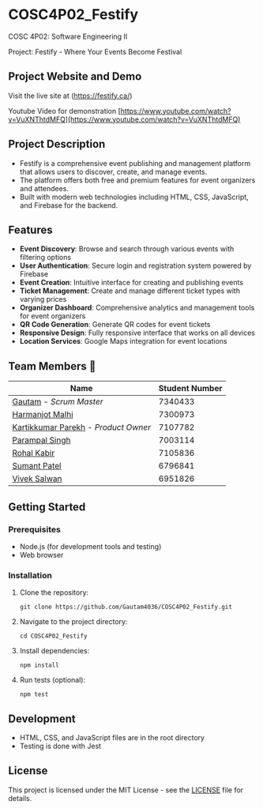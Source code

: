 # COSC4P02_Festify
COSC 4P02: Software Engineering II

Project: Festify - Where Your Events Become Festival

## Project Website and Demo
Visit the live site at (https://festify.ca/)

Youtube Video for demonstration [https://www.youtube.com/watch?v=VuXNThtdMFQ](https://www.youtube.com/watch?v=VuXNThtdMFQ)


## Project Description
- Festify is a comprehensive event publishing and management platform that allows users to discover, create, and manage events.
- The platform offers both free and premium features for event organizers and attendees.
- Built with modern web technologies including HTML, CSS, JavaScript, and Firebase for the backend.

## Features
- **Event Discovery**: Browse and search through various events with filtering options
- **User Authentication**: Secure login and registration system powered by Firebase
- **Event Creation**: Intuitive interface for creating and publishing events
- **Ticket Management**: Create and manage different ticket types with varying prices
- **Organizer Dashboard**: Comprehensive analytics and management tools for event organizers
- **QR Code Generation**: Generate QR codes for event tickets
- **Responsive Design**: Fully responsive interface that works on all devices
- **Location Services**: Google Maps integration for event locations


## Team Members 👥
| Name | Student Number|
|------|---------------|
| [Gautam](https://github.com/gautam4036) - *Scrum Master* | 7340433 |
| [Harmanjot Malhi](https://github.com/HarmanjotMalhi)| 7300973 |
| [Kartikkumar Parekh](https://github.com/Kartik478) - *Product Owner*| 7107782 |
| [Parampal Singh](https://github.com/parampalsingh1)| 7003114 |
| [Rohal Kabir](https://github.com/rohal20)| 7105836 |
| [Sumant Patel](https://github.com/Sumant123)| 6796841 |
| [Vivek Salwan](https://github.com/VivekSalwan2000)| 6951826 |

## Getting Started
### Prerequisites
- Node.js (for development tools and testing)
- Web browser

### Installation
1. Clone the repository:
   ```
   git clone https://github.com/Gautam4036/COSC4P02_Festify.git
   ```
2. Navigate to the project directory:
   ```
   cd COSC4P02_Festify
   ```
3. Install dependencies:
   ```
   npm install
   ```
4. Run tests (optional):
   ```
   npm test
   ```

## Development
- HTML, CSS, and JavaScript files are in the root directory
- Testing is done with Jest

## License
This project is licensed under the MIT License - see the [LICENSE](LICENSE.md) file for details.
